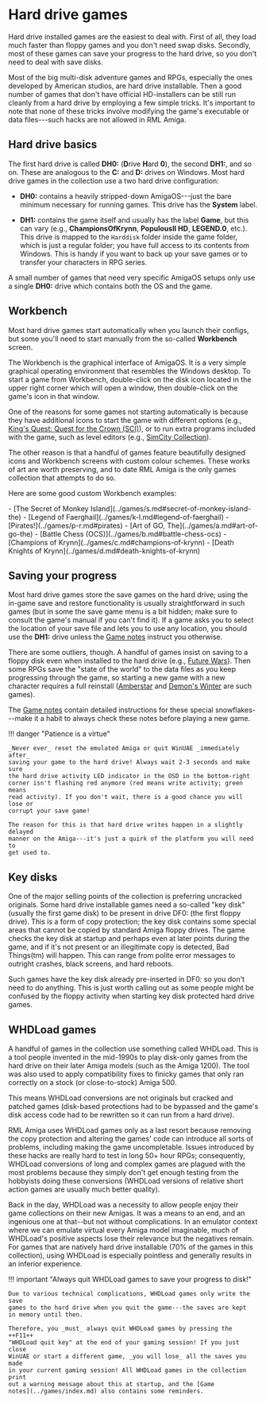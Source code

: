 # Hard drive games

Hard drive installed games are the easiest to deal with. First of all, they
load much faster than floppy games and you don't need swap disks. Secondly,
most of these games can save your progress to the hard drive, so you don't
need to deal with save disks.

Most of the big multi-disk adventure games and RPGs, especially the ones
developed by American studios, are hard drive installable. Then a good number
of games that don't have official HD-installers can be still run cleanly from
a hard drive by employing a few simple tricks. It's important to note that
none of these tricks involve modifying the game's executable or data
files---such hacks are not allowed in RML Amiga.

## Hard drive basics

The first hard drive is called **DH0:** (**D**rive **H**ard **0**), the second
**DH1:**, and so on. These are analogous to the **C:** and **D:** drives on
Windows. Most hard drive games in the collection use a two hard
drive configuration:

- **DH0:** contains a heavily stripped-down AmigaOS---just the bare minimum
  necessary for running games. This drive has the **System** label.

- **DH1:** contains the game itself and usually has the label **Game**, but
  this can vary (e.g., **ChampionsOfKrynn**, **PopulousII HD**, **LEGEND.0**,
  etc.). This drive is mapped to the `Harddisk` folder inside the game folder,
  which is just a regular folder; you have full access to its contents from
  Windows. This is handy if you want to back up your save games or to transfer
  your characters in RPG series.

A small number of games that need very specific AmigaOS setups only use a
single **DH0:** drive which contains both the OS and the game.


## Workbench

Most hard drive games start automatically when you launch their configs, but
some you'll need to start manually from the so-called **Workbench** screen.

The Workbench is the graphical interface of AmigaOS. It is a very simple
graphical operating environment that resembles the Windows desktop. To start a
game from Workbench, double-click on the disk icon located in the upper right
corner which will open a window, then double-click on the game's icon in that
window.

One of the reasons for some games not starting automatically is because they
have additional icons to start the game with different options (e.g., [King's
Quest: Quest for the Crown
(SCI)](../games/k-l.md#kings-quest-quest-for-the-crown-sci)), or to run
extra programs included with the game, such as level editors (e.g., [SimCity
Collection](../games/s.md#simcity-collection)).

The other reason is that a handful of games feature beautifully designed icons
and Workbench screens with custom colour schemes. These works of art are worth
preserving, and to date RML Amiga is the only games collection that attempts
to do so.

Here are some good custom Workbench examples:

<div class="compact" markdown>
  - [The Secret of Monkey Island](../games/s.md#secret-of-monkey-island-the)
  - [Legend of Faerghail](../games/k-l.md#legend-of-faerghail)
  - [Pirates!](../games/p-r.md#pirates)
  - [Art of GO, The](../games/a.md#art-of-go-the)
  - [Battle Chess (OCS)](../games/b.md#battle-chess-ocs)
  - [Champions of Krynn](../games/c.md#champions-of-krynn)
  - [Death Knights of Krynn](../games/d.md#death-knights-of-krynn)
</div>


## Saving your progress

Most hard drive games store the save games on the hard drive; using the
in-game save and restore functionality is usually straightforward in such
games (but in some the save game menu is a bit hidden; make sure to consult
the game's manual if you can't find it). If a game asks you to select the
location of your save file and lets you to use any location, you should use
the **DH1:** drive unless the [Game notes](../games/index.md) instruct you
otherwise.

There are some outliers, though. A handful of games insist on saving to a
floppy disk even when installed to the hard drive (e.g.,
[Future Wars](../games/e-f.md#future-wars-adventures-in-time)).
Then some RPGs save the "state of the world" to the data files as you keep
progressing through the game, so starting a new game with a new character
requires a full reinstall ([Amberstar](../games/a.md#amberstar) and
[Demon's Winter](../games/d.md#demons-winter) are such games).

The [Game notes](../games/index.md) contain detailed instructions for these
special snowflakes---make it a habit to always check these notes before
playing a new game.

!!! danger "Patience is a virtue"

    _Never ever_ reset the emulated Amiga or quit WinUAE _immediately after_
    saving your game to the hard drive! Always wait 2-3 seconds and make sure
    the hard drive activity LED indicator in the OSD in the bottom-right
    corner isn't flashing red anymore (red means write activity; green means
    read activity). If you don't wait, there is a good chance you will lose or
    corrupt your save game!

    The reason for this is that hard drive writes happen in a slightly delayed
    manner on the Amiga---it's just a quirk of the platform you will need to
    get used to.


## Key disks

One of the major selling points of the collection is preferring uncracked
originals. Some hard drive installable games need a so-called "key disk"
(usually the first game disk) to be present in drive DF0: (the first floppy
drive). This is a form of copy protection; the key disk contains some special
areas that cannot be copied by standard Amiga floppy drives. The game checks
the key disk at startup and perhaps even at later points during the game, and
if it's not present or an illegitimate copy is detected, Bad Things(tm) will
happen. This can range from polite error messages to outright crashes, black
screens, and hard reboots.

Such games have the key disk already pre-inserted in DF0: so you don't need to
do anything. This is just worth calling out as some people might be confused
by the floppy activity when starting key disk protected hard drive games.


## WHDLoad games

A handful of games in the collection use something called WHDLoad. This is a
tool people invented in the mid-1990s to play disk-only games from the hard
drive on their later Amiga models (such as the Amiga 1200). The tool was also
used to apply compatibility fixes to finicky games that only ran correctly on
a stock (or close-to-stock) Amiga 500.

This means WHDLoad conversions are not originals but cracked and patched games
(disk-based protections had to be bypassed and the game's disk access code had
to be rewritten so it can run from a hard drive).

RML Amiga uses WHDLoad games only as a last resort because removing the copy
protection and altering the games' code can introduce all sorts of problems,
including making the game uncompletable. Issues introduced by these hacks are
really hard to test in long 50+ hour RPGs; consequently, WHDLoad conversions
of long and complex games are plagued with the most problems because they
simply don't get enough testing from the hobbyists doing these conversions
(WHDLoad versions of relative short action games are usually much better
quality).

Back in the day, WHDLoad was a necessity to allow people enjoy their game
collections on their new Amigas. It was a means to an end, and an ingenious
one at that--but not without complications. In an emulator context where we
can emulate virtual every Amiga model imaginable, much of WHDLoad's positive
aspects lose their relevance but the negatives remain. For games that are
natively hard drive installable (70% of the games in this collection), using
WHDLoad is especially pointless and generally results in an inferior
experience.

!!! important "Always quit WHDLoad games to save your progress to disk!"

    Due to various technical complications, WHDLoad games only write the save
    games to the hard drive when you quit the game---the saves are kept
    in memory until then.

    Therefore, you _must_ always quit WHDLoad games by pressing the ++F11++
    "WHDLoad quit key" at the end of your gaming session! If you just close
    WinUAE or start a different game, _you will lose_ all the saves you made
    in your current gaming session! All WHDLoad games in the collection print
    out a warning message about this at startup, and the [Game
    notes](../games/index.md) also contains some reminders.

